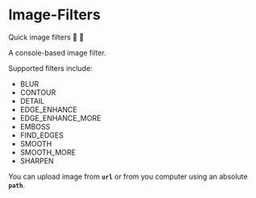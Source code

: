 # **Image-Filters**
Quick image filters  :camera_flash: :city_sunset:

A console-based image filter. 

Supported filters include:
 - BLUR
 - CONTOUR
 - DETAIL
 - EDGE_ENHANCE
 - EDGE_ENHANCE_MORE
 - EMBOSS
 - FIND_EDGES
 - SMOOTH
 - SMOOTH_MORE
 - SHARPEN

You can upload image from <code>**url**</code> or from you computer using an absolute <code>**path**</code>.
